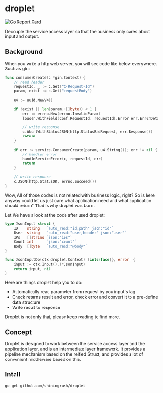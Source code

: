 # droplet
[![Go Report Card](https://goreportcard.com/badge/github.com/shiningrush/droplet)](https://goreportcard.com/report/github.com/shiningrush/droplet)

Decouple the service access layer so that the business only cares about input and output.

## Background

When you write a http web server, you will see code like below everywhere.
Such as gin:
```go
func consumerCreate(c *gin.Context) {
	// read header
    requestId, _ := c.Get("X-Request-Id")
    param, exist := c.Get("requestBody")
    
    u4 := uuid.NewV4()
    
    if !exist || len(param.([]byte)) < 1 {
        err := errno.New(errno.InvalidParam)
        logger.WithField(conf.RequestId, requestId).Error(err.ErrorDetail())
        
        // write response
        c.AbortWithStatusJSON(http.StatusBadRequest, err.Response())
        return
    }
    
    if err := service.ConsumerCreate(param, u4.String()); err != nil {
    	// handler error
        handleServiceError(c, requestId, err)
        return
    }
    
    // write response
    c.JSON(http.StatusOK, errno.Succeed())
}
```
Wow, All of those codes is not related with business logic, right?
So is here anyway could let us just care what application need and what application should return?
That is why droplet was born.

Let We have a look at the code after used droplet:
```go
type JsonInput struct {
    ID    string   `auto_read:"id,path" json:"id"`
    User  string   `auto_read:"user,header" json:"user"`
    IPs   []string `json:"ips"`
    Count int      `json:"count"`
    Body  []byte   `auto_read:"@body"`
}

func JsonInputDo(ctx droplet.Context) (interface{}, error) {
    input := ctx.Input().(*JsonInput)
    return input, nil
}
```
Here are things droplet help you to do:
- Automatically read parameter from request by you input's tag
- Check returns result and error, check error and convert it to a pre-define data structure
- Write result to response

Droplet is not only that, please keep reading to find more.

## Concept

Droplet is designed to work between the service access layer and the application layer,
and is an intermediate layer framework. It provides a pipeline mechanism based on the reified Struct,
and provides a lot of convenient middleware based on this.




## Intall

```
go get github.com/shiningrush/droplet
```
